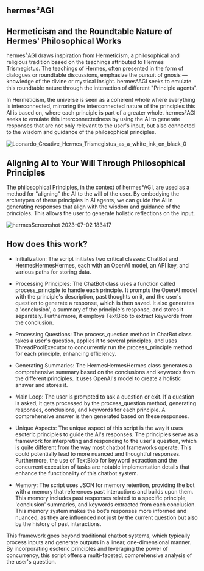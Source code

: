 ## hermes³AGI

## Hermeticism and the Roundtable Nature of Hermes' Philosophical Works

hermes³AGI draws inspiration from Hermeticism, a philosophical and religious tradition based on the teachings attributed to Hermes Trismegistus. The teachings of Hermes, often presented in the form of dialogues or roundtable discussions, emphasize the pursuit of gnosis — knowledge of the divine or mystical insight. hermes³AGI seeks to emulate this roundtable nature through the interaction of different "Principle agents".

In Hermeticism, the universe is seen as a coherent whole where everything is interconnected, mirroring the interconnected nature of the principles this AI is based on, where each principle is part of a greater whole. hermes³AGI seeks to emulate this interconnectedness by using the AI to generate responses that are not only relevant to the user's input, but also connected to the wisdom and guidance of the philosophical principles.

![Leonardo_Creative_Hermes_Trismegistus_as_a_white_ink_on_black_0](https://github.com/EveryOneIsGross/hermesAGI/assets/23621140/0033fc5d-5ec9-42b5-a6c6-31b59d008f0b)


## Aligning AI to Your Will Through Philosophical Principles

The philosophical Principles, in the context of hermes³AGI, are used as a method for "aligning" the AI to the will of the user. By embodying the archetypes of these principles in AI agents, we can guide the AI in generating responses that align with the wisdom and guidance of the principles. This allows the user to generate holistic reflections on the input.

![hermesScreenshot 2023-07-02 183417](https://github.com/EveryOneIsGross/hermesAGI/assets/23621140/42c3719b-8c3b-4fc6-b972-0d96e2ef47e3)

## How does this work?

- Initialization: The script initiates two critical classes: ChatBot and HermesHermesHermes, each with an OpenAI model, an API key, and various paths for storing data.

- Processing Principles: The ChatBot class uses a function called process_principle to handle each principle. It prompts the OpenAI model with the principle's description, past thoughts on it, and the user's question to generate a response, which is then saved. It also generates a 'conclusion', a summary of the principle's response, and stores it separately. Furthermore, it employs TextBlob to extract keywords from the conclusion.

- Processing Questions: The process_question method in ChatBot class takes a user's question, applies it to several principles, and uses ThreadPoolExecutor to concurrently run the process_principle method for each principle, enhancing efficiency.

- Generating Summaries: The HermesHermesHermes class generates a comprehensive summary based on the conclusions and keywords from the different principles. It uses OpenAI's model to create a holistic answer and stores it.

- Main Loop: The user is prompted to ask a question or exit. If a question is asked, it gets processed by the process_question method, generating responses, conclusions, and keywords for each principle. A comprehensive answer is then generated based on these responses.

- Unique Aspects: The unique aspect of this script is the way it uses esoteric principles to guide the AI's responses. The principles serve as a framework for interpreting and responding to the user's question, which is quite different from the way most chatbot frameworks operate. This could potentially lead to more nuanced and thoughtful responses. Furthermore, the use of TextBlob for keyword extraction and the concurrent execution of tasks are notable implementation details that enhance the functionality of this chatbot system.

- Memory: The script uses JSON for memory retention, providing the bot with a memory that references past interactions and builds upon them. This memory includes past responses related to a specific principle, 'conclusion' summaries, and keywords extracted from each conclusion. This memory system makes the bot's responses more informed and nuanced, as they are influenced not just by the current question but also by the history of past interactions.

This framework goes beyond traditional chatbot systems, which typically process inputs and generate outputs in a linear, one-dimensional manner. By incorporating esoteric principles and leveraging the power of concurrency, this script offers a multi-faceted, comprehensive analysis of the user's question.


